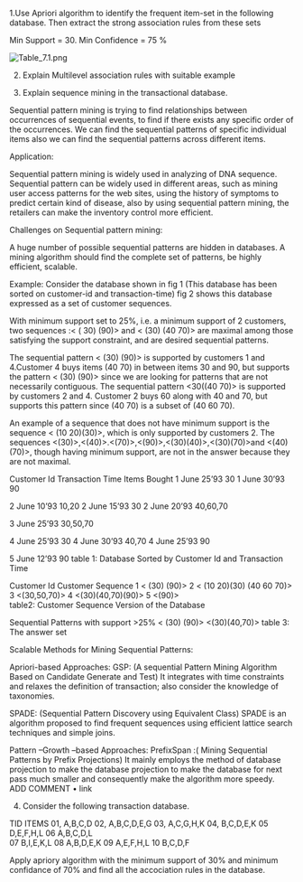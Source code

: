 1.Use Apriori algorithm to identify the frequent item-set in the following database. Then extract the strong association rules from these sets

Min Support = 30.  Min Confidence = 75 %

 ![Table_7.1.png](/Images/Table_7.1.png)


2. Explain Multilevel association rules with suitable example 

3. Explain sequence mining in the transactional database.

Sequential pattern mining is trying to find relationships between occurrences of sequential events, to find if there exists any specific order of the occurrences.
We can find the sequential patterns of specific individual items also we can find the sequential patterns across different items.

Application:

Sequential pattern mining is widely used in analyzing of DNA sequence.
Sequential pattern can be widely used in different areas, such as mining user access patterns for the web sites, using the history of symptoms to predict certain kind of disease, also by using sequential pattern mining, the retailers can make the inventory control more efficient.

Challenges on Sequential pattern mining:

A huge number of possible sequential patterns are hidden in databases.
A mining algorithm should find the complete set of patterns, be highly efficient, scalable.

Example:
Consider the database shown in fig 1 (This database has been sorted on customer-id and transaction-time) fig 2 shows this database expressed as a set of customer sequences.

With minimum support set to 25%, i.e. a minimum support of 2 customers, two sequences :< ( 30) (90)> and < (30) (40 70)> are maximal among those satisfying the support constraint, and are desired sequential patterns.

The sequential pattern < (30) (90)> is supported by customers 1 and 4.Customer 4 buys items (40 70) in between items 30 and 90, but supports the pattern < (30) (90)> since we are looking for patterns that are not necessarily contiguous. The sequential pattern <30((40 70)> is supported by customers 2 and 4. Customer 2 buys 60 along with 40 and 70, but supports this pattern since (40 70) is a subset of (40 60 70).

An example of a sequence that does not have minimum support is the sequence < (10 20)(30)>, which is only supported by customers 2. The sequences <(30)>,<(40)>.<(70)>,<(90)>,<(30)(40)>,<(30)(70)>and <(40)(70)>, though having minimum support, are not in the answer because they are not maximal.

Customer Id	Transaction Time	Items Bought
1		June 25’93		30
1		June 30’93		90

2		June 10’93		10,20
2		June 15’93		30
2		June 20’93		40,60,70

3		June 25’93		30,50,70

4		June 25’93		30
4		June 30’93		40,70
4		June 25’93		90

5		June 12’93		90
table 1: Database Sorted by Customer Id and Transaction Time

Customer Id	Customer Sequence
1		< (30) (90)>
2		< (10 20)(30) (40 60 70)>
3		<(30,50,70)>
4		<(30)(40,70)(90)>
5		<(90)>	
table2: Customer Sequence Version of the Database

Sequential Patterns with support >25%
< (30) (90)>
<(30)(40,70)>
table 3: The answer set

Scalable Methods for Mining Sequential Patterns:

Apriori-based Approaches:
GSP: (A sequential Pattern Mining Algorithm Based on Candidate Generate and Test) It integrates with time constraints and relaxes the definition of transaction; also consider the knowledge of taxonomies.

SPADE: (Sequential Pattern Discovery using Equivalent Class) SPADE is an algorithm proposed to find frequent sequences using efficient lattice search techniques and simple joins.

Pattern –Growth –based Approaches:
PrefixSpan :( Mining Sequential Patterns by Prefix Projections) It mainly employs the method of database projection to make the database projection to make the database for next pass much smaller and consequently make the algorithm more speedy.
ADD COMMENT • link



4. Consider the following transaction database.

TID	ITEMS
01,	A,B,C,D
02, 	A,B,C,D,E,G
03,	A,C,G,H,K
04,	B,C,D,E,K
05	D,E,F,H,L
06	A,B,C,D,L	
07	B,I,E,K,L
08	A,B,D,E,K
09	A,E,F,H,L
10	B,C,D,F

Apply apriory algorithm with the minimum support of 30% and minimum confidance of 70% and find all the accociation rules in the database.

	
